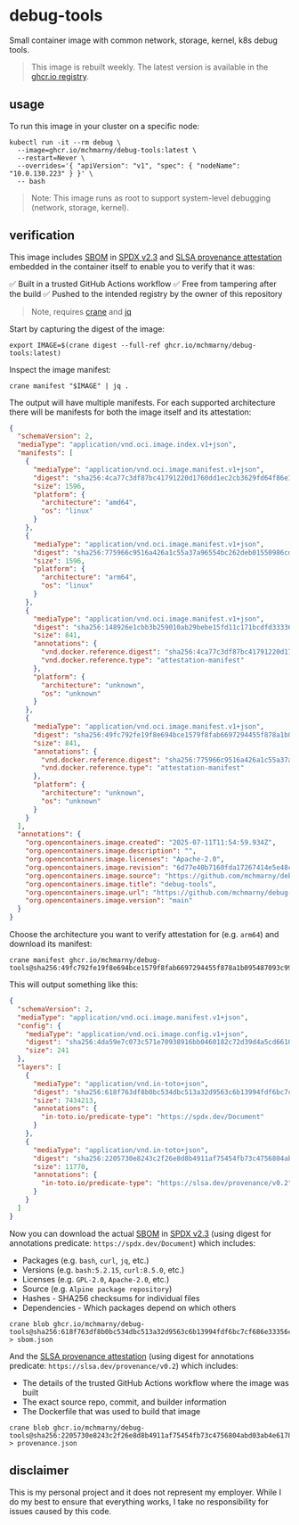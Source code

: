 # debug-tools

Small container image with common network, storage, kernel, k8s debug tools.

> This image is rebuilt weekly. The latest version is available in the [ghcr.io registry](https://github.com/users/mchmarny/packages/container/debug-tools/457818382?tag=latest). 

## usage 

To run this image in your cluster on a specific node:

```shell
kubectl run -it --rm debug \
  --image=ghcr.io/mchmarny/debug-tools:latest \
  --restart=Never \
  --overrides='{ "apiVersion": "v1", "spec": { "nodeName": "10.0.130.223" } }' \
  -- bash
```

> Note: This image runs as root to support system-level debugging (network, storage, kernel).

## verification

This image includes [SBOM](https://www.cisa.gov/sbom) in [SPDX v2.3](https://spdx.github.io/spdx-spec/v2.3/) and [SLSA provenance attestation](https://slsa.dev/spec/v1.0/provenance) embedded in the container itself to enable you to verify that it was:

✅ Built in a trusted GitHub Actions workflow
✅ Free from tampering after the build
✅ Pushed to the intended registry by the owner of this repository

> Note, requires [crane](https://github.com/google/go-containerregistry/tree/main/cmd/crane) and [jq](https://jqlang.github.io/jq/)

Start by capturing the digest of the image: 

```shell
export IMAGE=$(crane digest --full-ref ghcr.io/mchmarny/debug-tools:latest)
```

Inspect the image manifest:

```shell
crane manifest "$IMAGE" | jq .
```

The output will have multiple manifests. For each supported architecture there will be manifests for both the image itself and its attestation:

```json
{
  "schemaVersion": 2,
  "mediaType": "application/vnd.oci.image.index.v1+json",
  "manifests": [
    {
      "mediaType": "application/vnd.oci.image.manifest.v1+json",
      "digest": "sha256:4ca77c3df87bc41791220d1760dd1ec2cb3629fd64f86e16d98223dde5bd7b88",
      "size": 1596,
      "platform": {
        "architecture": "amd64",
        "os": "linux"
      }
    },
    {
      "mediaType": "application/vnd.oci.image.manifest.v1+json",
      "digest": "sha256:775966c9516a426a1c55a37a96554bc262deb01550986cd11cde3c2bd5e432a0",
      "size": 1596,
      "platform": {
        "architecture": "arm64",
        "os": "linux"
      }
    },
    {
      "mediaType": "application/vnd.oci.image.manifest.v1+json",
      "digest": "sha256:148926e1cbb3b259010ab29bebe15fd11c171bcdfd33336fcb76d87dafb42a31",
      "size": 841,
      "annotations": {
        "vnd.docker.reference.digest": "sha256:4ca77c3df87bc41791220d1760dd1ec2cb3629fd64f86e16d98223dde5bd7b88",
        "vnd.docker.reference.type": "attestation-manifest"
      },
      "platform": {
        "architecture": "unknown",
        "os": "unknown"
      }
    },
    {
      "mediaType": "application/vnd.oci.image.manifest.v1+json",
      "digest": "sha256:49fc792fe19f8e694bce1579f8fab6697294455f878a1b095487093c99b3884c",
      "size": 841,
      "annotations": {
        "vnd.docker.reference.digest": "sha256:775966c9516a426a1c55a37a96554bc262deb01550986cd11cde3c2bd5e432a0",
        "vnd.docker.reference.type": "attestation-manifest"
      },
      "platform": {
        "architecture": "unknown",
        "os": "unknown"
      }
    }
  ],
  "annotations": {
    "org.opencontainers.image.created": "2025-07-11T11:54:59.934Z",
    "org.opencontainers.image.description": "",
    "org.opencontainers.image.licenses": "Apache-2.0",
    "org.opencontainers.image.revision": "6d77e40b7160fda17267414e5e48cdbd32de9a0e",
    "org.opencontainers.image.source": "https://github.com/mchmarny/debug-tools",
    "org.opencontainers.image.title": "debug-tools",
    "org.opencontainers.image.url": "https://github.com/mchmarny/debug-tools",
    "org.opencontainers.image.version": "main"
  }
}
```

Choose the architecture you want to verify attestation for (e.g. `arm64`) and download its manifest:

```shell
crane manifest ghcr.io/mchmarny/debug-tools@sha256:49fc792fe19f8e694bce1579f8fab6697294455f878a1b095487093c99b3884c
```

This will output something like this: 

```json
{
  "schemaVersion": 2,
  "mediaType": "application/vnd.oci.image.manifest.v1+json",
  "config": {
    "mediaType": "application/vnd.oci.image.config.v1+json",
    "digest": "sha256:4da59e7c073c571e70938916bb0460182c72d39d4a5cd6610cf396e2bd48d802",
    "size": 241
  },
  "layers": [
    {
      "mediaType": "application/vnd.in-toto+json",
      "digest": "sha256:618f763df8b0bc534dbc513a32d9563c6b13994fdf6bc7cf686e33356c1b06f6",
      "size": 7434213,
      "annotations": {
        "in-toto.io/predicate-type": "https://spdx.dev/Document"
      }
    },
    {
      "mediaType": "application/vnd.in-toto+json",
      "digest": "sha256:2205730e8243c2f26e8d8b4911af75454fb73c4756804abd03ab4e6178ddaf8e",
      "size": 11770,
      "annotations": {
        "in-toto.io/predicate-type": "https://slsa.dev/provenance/v0.2"
      }
    }
  ]
}
```

Now you can download the actual [SBOM](https://www.cisa.gov/sbom) in [SPDX v2.3](https://spdx.github.io/spdx-spec/v2.3/) (using digest for annotations predicate: `https://spdx.dev/Document`) which includes:

* Packages (e.g. `bash`, `curl`, `jq`, etc.)
* Versions (e.g. `bash:5.2.15`, `curl:8.5.0`, etc.)
* Licenses (e.g. `GPL-2.0`, `Apache-2.0`, etc.)
* Source (e.g. `Alpine package repository`)
* Hashes - SHA256 checksums for individual files
* Dependencies - Which packages depend on which others

```shell
crane blob ghcr.io/mchmarny/debug-tools@sha256:618f763df8b0bc534dbc513a32d9563c6b13994fdf6bc7cf686e33356c1b06f6 > sbom.json
```

And the [SLSA provenance attestation](https://slsa.dev/spec/v1.0/provenance) (using digest for annotations predicate: `https://slsa.dev/provenance/v0.2`) which includes:

* The details of the trusted GitHub Actions workflow where the image was built
* The exact source repo, commit, and builder information
* The Dockerfile that was used to build that image

```shell
crane blob ghcr.io/mchmarny/debug-tools@sha256:2205730e8243c2f26e8d8b4911af75454fb73c4756804abd03ab4e6178ddaf8e > provenance.json
```

## disclaimer

This is my personal project and it does not represent my employer. While I do my best to ensure that everything works, I take no responsibility for issues caused by this code.